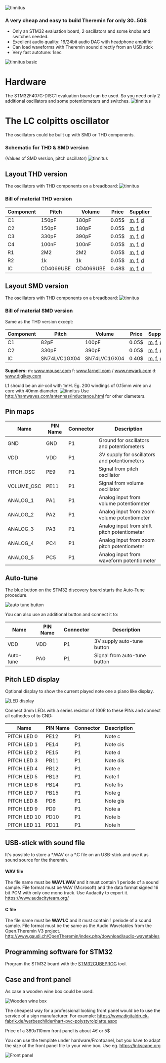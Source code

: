 ![tinnitus](pics/tinnitus_logo.png "logo")

### A very cheap and easy to build Theremin for only 30..50$

* Only an STM32 evaluation board, 2 oscillators and some knobs and switches needed.
* Excellent audio quality: 16/24bit audio DAC with headphone amplifier
* Can load waveforms with Theremin sound directly from an USB stick
* Very fast autotune: 1sec


![tinnitus basic](pics/tinnitus_basic.png "tinnitus basic")

# Hardware
The STM32F407G-DISC1 evaluation board can be used.
So you need only 2 additional oscillators and some potentiometers and switches.
![tinnitus](pics/system.png "System tinnitus theremin")

# The LC colpitts oscillator

The oscillators could be built up with SMD or THD components.

### Schematic for THD & SMD version
(Values of SMD version, pitch oscillator)
![tinnitus](pics/tinnitus_osc_sch.png "tinnitus oscillator schematic")

## Layout THD version
The oscillators with THD components on a breadboard:
![tinnitus](pics/tinnitus_osc_pcb_thd.png "tinnitus oscillator build on a breadboard")

### Bill of material THD version
| Component     | Pitch        | Volume       | Price | Supplier   |
| ------------- | ------------ | ------------ | ----- | ---------- |
| C1            | 150pF         | 180pF        | 0.05$ | [m](http://www.mouser.com), [f](http://www.farnell.com), [d](http://www.digikey.com) |
| C2            | 150pF        | 180pF        | 0.05$ | [m](http://www.mouser.com), [f](http://www.farnell.com), [d](http://www.digikey.com) |
| C3            | 330pF        | 390pF        | 0.05$ | [m](http://www.mouser.com), [f](http://www.farnell.com), [d](http://www.digikey.com) |
| C4            | 100nF        | 100nF        | 0.05$ | [m](http://www.mouser.com), [f](http://www.farnell.com), [d](http://www.digikey.com) |
| R1            | 2M2          | 2M2          | 0.05$ | [m](http://www.mouser.com), [f](http://www.farnell.com), [d](http://www.digikey.com) |
| R2            | 1k           | 1k           | 0.05$ | [m](http://www.mouser.com), [f](http://www.farnell.com), [d](http://www.digikey.com) |
| IC            | CD4069UBE | CD4069UBE | 0.48$ | [m](http://www.mouser.com), [f](http://www.farnell.com), [d](http://www.digikey.com) |


## Layout SMD version
The oscillators with THD components on a breadboard:
![tinnitus](pics/tinnitus_osc_pcb.png "tinnitus oscillator build on a breadboard")

### Bill of material SMD version
Same as the THD version except:

| Component     | Pitch        | Volume       | Price | Supplier   |
| ------------- | ------------ | ------------ | ----- | ---------- |
| C1            | 82pF         | 100pF        | 0.05$ | [m](http://www.mouser.com), [f](http://www.farnell.com), [d](http://www.digikey.com) |
| C2            | 330pF        | 390pF        | 0.05$ | [m](http://www.mouser.com), [f](http://www.farnell.com), [d](http://www.digikey.com) |
| IC            | SN74LVC1GX04 | SN74LVC1GX04 | 0.40$ | [m](http://www.mouser.com), [f](http://www.farnell.com), [d](http://www.digikey.com) |
**Suppliers:**
m: www.mouser.com
f: www.farnell.com / www.newark.com
d: www.digikey.com

L1 should be an air-coil with 1mH. Eg. 200 windings of 0.15mm wire on a core with 40mm diameter.
![tinnitus](pics/aircoil.png "tinnitus air coild")
Use http://hamwaves.com/antennas/inductance.html for other diameters.







## Pin maps

| Name       | PIN Name | Connector | Description                                    |
| ---------- | -------- | --------- | ---------------------------------------------- |
| GND        | GND      | P1        | Ground for oscillators and potentiometers      |
| VDD        | VDD      | P1        | 3V supply for oscillators and potentiometers   |
| PITCH_OSC  | PE9      | P1        | Signal from pitch oscillator                   |
| VOLUME_OSC | PE11     | P1        | Signal from volume oscillator                  |
| ANALOG_1   | PA1      | P1        | Analog input from volume potentiometer         |
| ANALOG_2   | PA2      | P1        | Analog input from zoom volume potentiometer    |
| ANALOG_3   | PA3      | P1        | Analog input from shift pitch potentiometer    |
| ANALOG_4   | PC4      | P1        | Analog input from zoom pitch potentiometer     |
| ANALOG_5   | PC5      | P1        | Analog input from waveform potentiometer       |



## Auto-tune
The blue button on the STM32 discovery board starts the Auto-Tune procedure.

![auto tune button](pics/auto_tune.png "auto tune")

You can also use an additional button and connect it to:

| Name       | PIN Name | Connector | Description                   |
| ---------- | -------- | --------- | ----------------------------- |
| VDD        | VDD      | P1        | 3V supply auto-tune button    |
| Auto-tune  | PA0      | P1        | Signal from auto-tune button  |

## Pitch LED display
Optional display to show the current played note one a piano like display.

![LED display](pics/led_display.png "LED display")

Connect 3mm LEDs with a series resistor of 100R to these PINs and connect all
cathodes of to GND:

| Name         | PIN Name | Connector | Description                                    |
| ------------ | -------- | --------- | ------------------------ |
| PITCH LED 0  | PE12     | P1        | Note c                   |
| PITCH LED 1  | PE14     | P1        | Note cis                 |
| PITCH LED 2  | PE15     | P1        | Note d                   |
| PITCH LED 3  | PB11     | P1        | Note dis                 |
| PITCH LED 4  | PB12     | P1        | Note e                   |
| PITCH LED 5  | PB13     | P1        | Note f                   |
| PITCH LED 6  | PB14     | P1        | Note fis                 |
| PITCH LED 7  | PB15     | P1        | Note g                   |
| PITCH LED 8  | PD8      | P1        | Note gis                 |
| PITCH LED 9  | PD9      | P1        | Note a                   |
| PITCH LED 10 | PD10     | P1        | Note b                   |
| PITCH LED 11 | PD11     | P1        | Note h                   |


## USB-stick with sound file
It's possible to store a \*.WAV or a \*.C file on an USB-stick and use it as sound source for the theremin.
#### WAV file
The file name must be **WAV1.WAV** and it must contain 1 periode of a sound sample. File format must be WAV (Microsoft) and the data format signed 16 bit PCM with only one mono track. Use Audacity to export it. https://www.audacityteam.org/ 
#### C file
The file name must be **WAV1.C** and it must contain 1 periode of a sound sample. File format must be the same as the Audio Wavetables from the Open.Theremin V3 project. http://www.gaudi.ch/OpenTheremin/index.php/download/audio-wavetables 


## Programming software for STM32
Program the STM32 board with the [STM32CUBEPROG](http://www.st.com/content/st_com/en/products/development-tools/software-development-tools/stm32-software-development-tools/stm32-programmers/stm32cubeprog.html) tool.

## Case and front panel
As case a wooden wine box could be used.

![Wooden wine box](pics/wine_box.jpg "Wooden wine box")

The cheapest way for a professional looking front panel would be to use the service of a sign manufacturer. For example:
https://www.digitaldruck-fabrik.de/werbeschilder/hart-pvc-polystyrolplatte.aspx

Price of a 380x110mm front panel is about 4€ or 5$

You can use the template under hardware/Frontpanel, but you have to adapt the size of the front panel file to your wine box. Use eg. https://inkscape.org

![Front panel](pics/frontpanel.png "Front panel")


